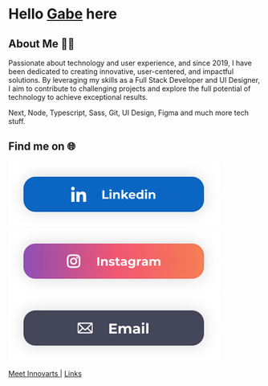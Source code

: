 # Hello <a href="https://stwgabriel.com" aria-label="gabriel portfolio">Gabe</a> here

## About Me 🧑‍💻
Passionate about technology and user experience, and since 2019, I have been dedicated to creating innovative, user-centered, and impactful solutions. By leveraging my skills as a Full Stack Developer and UI Designer, I aim to contribute to challenging projects and explore the full potential of technology to achieve exceptional results.

Next, Node, Typescript, Sass, Git, UI Design, Figma and much more tech stuff.

## Find me on 🌐

   [![shield](https://github.com/StwGabriel/Assets/blob/main/readme-shields/linkedin-shield.svg)](https://www.linkedin.com/in/stwgabriel/)
   [![shield](https://github.com/StwGabriel/Assets/blob/main/readme-shields/instagram-shield.svg)](https://www.instagram.com/stw.gabriel/)
   [![shield](https://github.com/StwGabriel/Assets/blob/main/readme-shields/email-shield.svg)](mailto:contato@stwgabriel.com?Subject=hello)

[ Meet Innovarts ](https://innovarts.co) | [ Links ](https://cutt.ly/stwGabriel)
